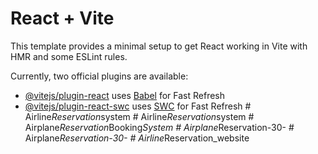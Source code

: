 # React + Vite

This template provides a minimal setup to get React working in Vite with HMR and some ESLint rules.

Currently, two official plugins are available:

- [@vitejs/plugin-react](https://github.com/vitejs/vite-plugin-react/blob/main/packages/plugin-react/README.md) uses [Babel](https://babeljs.io/) for Fast Refresh
- [@vitejs/plugin-react-swc](https://github.com/vitejs/vite-plugin-react-swc) uses [SWC](https://swc.rs/) for Fast Refresh
#   A i r l i n e _ R e s e r v a t i o n _ s y s t e m  
 #   A i r l i n e _ R e s e r v a t i o n _ s y s t e m  
 #   A i r p l a n e _ R e s e r v a t i o n _ B o o k i n g _ S y s t e m  
 #   A i r p l a n e _ R e s e r v a t i o n - 3 0 -  
 #   A i r p l a n e _ R e s e r v a t i o n - 3 0 -  
 #   A i r l i n e _ R e s e r v a t i o n _ w e b s i t e  
 
